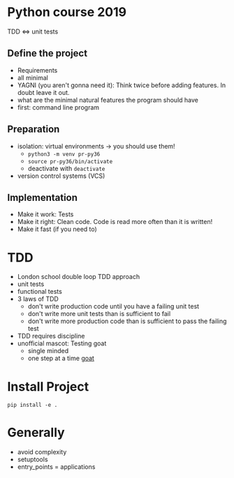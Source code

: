 # Python course 2019
TDD <=> unit tests
## Define the project
- Requirements
- all minimal
- YAGNI (you aren't gonna need it): Think twice before adding features. In doubt leave it out.
- what are the minimal natural features the program should have
- first: command line program

## Preparation
- isolation: virtual environments -> you should use them!
    + `python3 -m venv pr-py36`
    + `source pr-py36/bin/activate`
    + deactivate with `deactivate`
- version control systems (VCS)

## Implementation
- Make it work: Tests
- Make it right: Clean code. Code is read more often than it is written!
- Make it fast (if you need to)

# TDD
- London school double loop TDD approach
- unit tests
- functional tests
- 3 laws of TDD
    + don't write production code until you have a failing unit test
    + don't write more unit tests than is sufficient to fail
    + don't write more production code than is sufficient to pass the failing test
- TDD requires discipline
- unofficial mascot: Testing goat
    + single minded
    + one step at a time
[goat](https://lazerhorse.org/wp-content/uploads/2013/05/Mountain-Goats-Defy-Gravity.jpg)

# Install Project
`pip install -e .`

# Generally
- avoid complexity
- setuptools
- entry_points = applications
